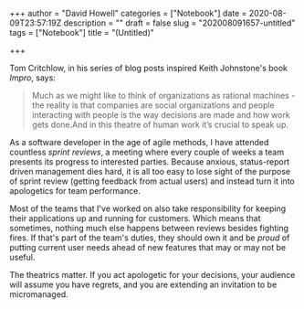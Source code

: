 +++
author = "David Howell"
categories = ["Notebook"]
date = 2020-08-09T23:57:19Z
description = ""
draft = false
slug = "202008091657-untitled"
tags = ["Notebook"]
title = "(Untitled)"

+++


Tom Critchlow, in his series of blog posts inspired Keith Johnstone's book _Impro_, says:

> Much as we might like to think of organizations as rational machines - the reality is that companies are social organizations and people interacting with people is the way decisions are made and how work gets done.And in this theatre of human work it’s crucial to speak up.

As a software developer in the age of agile methods, I have attended countless _sprint reviews_, a meeting where every couple of weeks a team presents its progress to interested parties. Because anxious, status-report driven management dies hard, it is all too easy to lose sight of the purpose of sprint review (getting feedback from actual users) and instead turn it into apologetics for team performance.

Most of the teams that I've worked on also take responsibility for keeping their applications up and running for customers. Which means that sometimes, nothing much else happens between reviews besides fighting fires. If that's part of the team's duties, they should own it and be _proud_ of putting current user needs ahead of new features that may or may not be useful.

The theatrics matter. If you act apologetic for your decisions, your audience will assume you have regrets, and you are extending an invitation to be micromanaged.

